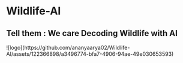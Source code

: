 # Wildlife-AI
<h2>Tell them : We care Decoding Wildlife with AI</h2>
![logo](https://github.com/ananyaarya02/Wildlife-AI/assets/122366898/a3496774-bfa7-4906-94ae-49e030653593)
